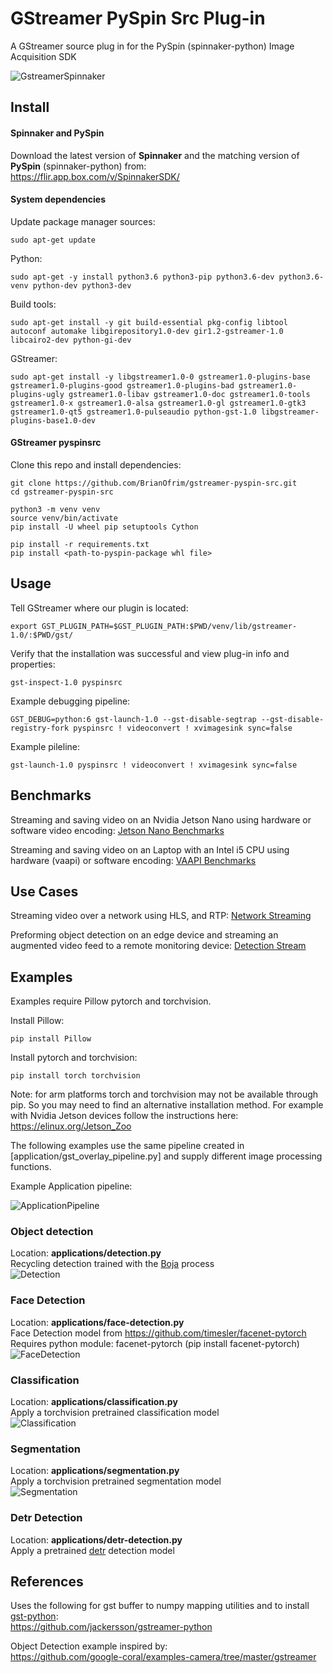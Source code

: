 # GStreamer PySpin Src Plug-in

A GStreamer source plug in for the PySpin (spinnaker-python) Image Acquisition SDK  

![GstreamerSpinnaker](docs/assets/gstreamerSpinnakerMedium.png)

## Install

#### Spinnaker and PySpin

Download the latest version of **Spinnaker** and the matching version of **PySpin** (spinnaker-python) from:  
https://flir.app.box.com/v/SpinnakerSDK/

#### System dependencies 

Update package manager sources:  

    sudo apt-get update 

Python:  

    sudo apt-get -y install python3.6 python3-pip python3.6-dev python3.6-venv python-dev python3-dev

Build tools:  

    sudo apt-get install -y git build-essential pkg-config libtool autoconf automake libgirepository1.0-dev gir1.2-gstreamer-1.0 libcairo2-dev python-gi-dev

GStreamer:  

    sudo apt-get install -y libgstreamer1.0-0 gstreamer1.0-plugins-base gstreamer1.0-plugins-good gstreamer1.0-plugins-bad gstreamer1.0-plugins-ugly gstreamer1.0-libav gstreamer1.0-doc gstreamer1.0-tools gstreamer1.0-x gstreamer1.0-alsa gstreamer1.0-gl gstreamer1.0-gtk3 gstreamer1.0-qt5 gstreamer1.0-pulseaudio python-gst-1.0 libgstreamer-plugins-base1.0-dev

#### GStreamer pyspinsrc
Clone this repo and install dependencies: 
 
    git clone https://github.com/BrianOfrim/gstreamer-pyspin-src.git
    cd gstreamer-pyspin-src

    python3 -m venv venv
    source venv/bin/activate
    pip install -U wheel pip setuptools Cython

    pip install -r requirements.txt
    pip install <path-to-pyspin-package whl file>

## Usage

Tell GStreamer where our plugin is located:  

    export GST_PLUGIN_PATH=$GST_PLUGIN_PATH:$PWD/venv/lib/gstreamer-1.0/:$PWD/gst/

Verify that the installation was successful and view plug-in info and properties:  

    gst-inspect-1.0 pyspinsrc


Example debugging pipeline:  

    GST_DEBUG=python:6 gst-launch-1.0 --gst-disable-segtrap --gst-disable-registry-fork pyspinsrc ! videoconvert ! xvimagesink sync=false

Example pileline:  

    gst-launch-1.0 pyspinsrc ! videoconvert ! xvimagesink sync=false


## Benchmarks
Streaming and saving video on an Nvidia Jetson Nano using hardware or software video encoding: [Jetson Nano Benchmarks](nvidia-jetson-nano-benchmarks.md)

Streaming and saving video on an Laptop with an Intel i5 CPU using hardware (vaapi) or software encoding: [VAAPI Benchmarks](vaapi-benchmarks.md)

## Use Cases
Streaming video over a network using HLS, and RTP: [Network Streaming](local-network-streaming.md)

Preforming object detection on an edge device and streaming an augmented video feed to a remote monitoring device: [Detection Stream](edge-inference-remote-monitoring.md)


## Examples
Examples require Pillow pytorch and torchvision.   

Install Pillow:

    pip install Pillow

Install pytorch and torchvision:  

    pip install torch torchvision

Note: for arm platforms torch and torchvision may not be available through pip. So you may need to find an alternative installation method. For example with Nvidia Jetson devices follow the instructions here: https://elinux.org/Jetson_Zoo 

The following examples use the same pipeline created in [application/gst_overlay_pipeline.py] and supply different image processing functions.

Example Application pipeline:

![ApplicationPipeline](docs/assets/OverlayPipeline.jpg)


### Object detection
Location: **applications/detection.py**  
Recycling detection trained with the [Boja](https://github.com/BrianOfrim/boja) process  
![Detection](docs/assets/RecyclingDetection.jpg)  

### Face Detection
Location: **applications/face-detection.py**  
Face Detection model from https://github.com/timesler/facenet-pytorch  
Requires python module: facenet-pytorch (pip install facenet-pytorch)  
![FaceDetection](docs/assets/FaceDetection.jpg)  

### Classification
Location: **applications/classification.py**  
Apply a torchvision pretrained classification model  
![Classification](docs/assets/ReggieClassification.jpg)  

### Segmentation
Location: **applications/segmentation.py**  
Apply a torchvision pretrained segmentation model  
![Segmentation](docs/assets/ReggieSegmentation.jpg)

### Detr Detection
Location: **applications/detr-detection.py**  
Apply a pretrained [detr](https://github.com/facebookresearch/detr) detection model  

## References
Uses the following for gst buffer to numpy mapping utilities and to install [gst-python](https://github.com/GStreamer/gst-python):  
https://github.com/jackersson/gstreamer-python

Object Detection example inspired by:  
https://github.com/google-coral/examples-camera/tree/master/gstreamer
